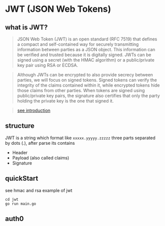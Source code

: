 # JWT (JSON Web Tokens)
## what is JWT?
> JSON Web Token (JWT) is an open standard (RFC 7519) that defines a compact and self-contained way for securely transmitting information between parties as a JSON object. This information can be verified and trusted because it is digitally signed. JWTs can be signed using a secret (with the HMAC algorithm) or a public/private key pair using RSA or ECDSA.

>  Although JWTs can be encrypted to also provide secrecy between parties, we will focus on signed tokens. Signed tokens can verify the integrity of the claims contained within it, while encrypted tokens hide those claims from other parties. When tokens are signed using public/private key pairs, the signature also certifies that only the party holding the private key is the one that signed it.

> [see introduction](https://jwt.io/introduction/)

## structure
JWT is a string which format like `xxxxx.yyyyy.zzzzz`
three parts separated by dots (.), after parse its contains

- Header
- Payload (also called claims)
- Signature

## quickStart
see hmac and rsa example of jwt
```
cd jwt
go run main.go
```

## auth0